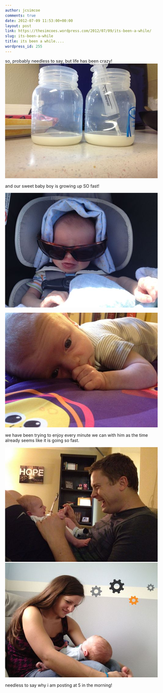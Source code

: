 ```yaml
---
author: jcsimcoe
comments: true
date: 2012-07-09 11:53:00+00:00
layout: post
link: https://thesimcoes.wordpress.com/2012/07/09/its-been-a-while/
slug: its-been-a-while
title: its been a while....
wordpress_id: 255
---
```


so, probably needless to say, but life has been crazy!![](/public/assets/tumblr_m6w6e5bE8L1qb8l8q.jpg)




and our sweet baby boy is growing up SO fast!




![](/public/assets/tumblr_m6w6fmHeM11qb8l8q.jpg)




![](/public/assets/tumblr_m6w6gd5D9o1qb8l8q.jpg)




we have been trying to enjoy every minute we can with him as the time already seems like it is going so fast.




![](/public/assets/tumblr_m6w6icbeNY1qb8l8q.jpg)![](/public/assets/tumblr_m6w6iux4bk1qb8l8q.jpg)




needless to say why i am posting at 5 in the morning!
